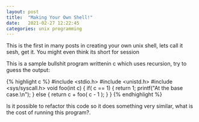```yaml
---
layout: post
title:  "Making Your Own Shell!"
date:   2021-02-27 12:22:45
categories: unix programming
---
```


This is the first in many posts in creating your own unix shell, lets call it sesh, get it. You might even think its short for session

This is a sample bullshit program writtenin c which uses recursion, try to guess the output:

{% highlight c %}
#include <stdio.h>
#include <unistd.h>
#include <sys/syscall.h>
void foo(int c) {
    if( c == 1) {
        return 1;
        printf("At the base case.\n");
    } else {
        return c + foo( c - 1 );
    }
}
{% endhighlight %}

Is it possible to refactor this code so it does something very similar, what is the cost of running this program?.
